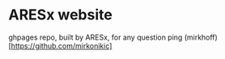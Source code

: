 # ARESx website

ghpages repo, built by ARESx, for any question ping (mirkhoff)[https://github.com/mirkonikic]
